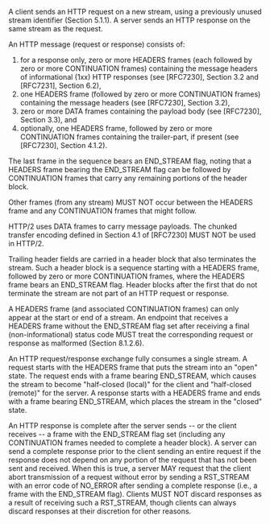 A client sends an HTTP request on a new stream, using a previously unused stream identifier (Section 5.1.1). A server sends an HTTP response on the same stream as the request.

An HTTP message (request or response) consists of:

1.	for a response only, zero or more HEADERS frames (each followed by zero or more CONTINUATION frames) containing the message headers of informational (1xx) HTTP responses (see [RFC7230], Section 3.2 and [RFC7231], Section 6.2),
2.	one HEADERS frame (followed by zero or more CONTINUATION frames) containing the message headers (see [RFC7230], Section 3.2),
3.	zero or more DATA frames containing the payload body (see [RFC7230], Section 3.3), and
4.	optionally, one HEADERS frame, followed by zero or more CONTINUATION frames containing the trailer-part, if present (see [RFC7230], Section 4.1.2).

The last frame in the sequence bears an END_STREAM flag, noting that a HEADERS frame bearing the END_STREAM flag can be followed by CONTINUATION frames that carry any remaining portions of the header block.

Other frames (from any stream) MUST NOT occur between the HEADERS frame and any CONTINUATION frames that might follow.

HTTP/2 uses DATA frames to carry message payloads. The chunked transfer encoding defined in Section 4.1 of [RFC7230] MUST NOT be used in HTTP/2.

Trailing header fields are carried in a header block that also terminates the stream. Such a header block is a sequence starting with a HEADERS frame, followed by zero or more CONTINUATION frames, where the HEADERS frame bears an END_STREAM flag. Header blocks after the first that do not terminate the stream are not part of an HTTP request or response.

A HEADERS frame (and associated CONTINUATION frames) can only appear at the start or end of a stream. An endpoint that receives a HEADERS frame without the END_STREAM flag set after receiving a final (non-informational) status code MUST treat the corresponding request or response as malformed (Section 8.1.2.6).

An HTTP request/response exchange fully consumes a single stream. A request starts with the HEADERS frame that puts the stream into an "open" state. The request ends with a frame bearing END_STREAM, which causes the stream to become "half-closed (local)" for the client and "half-closed (remote)" for the server. A response starts with a HEADERS frame and ends with a frame bearing END_STREAM, which places the stream in the "closed" state.

An HTTP response is complete after the server sends -- or the client receives -- a frame with the END_STREAM flag set (including any CONTINUATION frames needed to complete a header block). A server can send a complete response prior to the client sending an entire request if the response does not depend on any portion of the request that has not been sent and received. When this is true, a server MAY request that the client abort transmission of a request without error by sending a RST_STREAM with an error code of NO_ERROR after sending a complete response (i.e., a frame with the END_STREAM flag). Clients MUST NOT discard responses as a result of receiving such a RST_STREAM, though clients can always discard responses at their discretion for other reasons.

